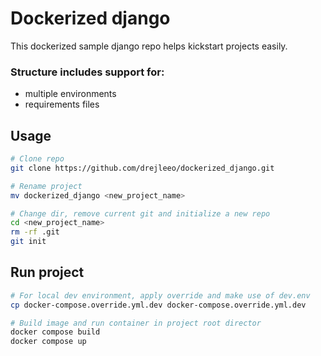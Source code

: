# Dockerized django
This dockerized sample django repo helps kickstart projects easily.

### Structure includes support for:
 * multiple environments
 * requirements files

## Usage
```bash
# Clone repo
git clone https://github.com/drejleeo/dockerized_django.git

# Rename project
mv dockerized_django <new_project_name>

# Change dir, remove current git and initialize a new repo
cd <new_project_name>
rm -rf .git
git init
```

## Run project
```bash
# For local dev environment, apply override and make use of dev.env
cp docker-compose.override.yml.dev docker-compose.override.yml.dev

# Build image and run container in project root director
docker compose build
docker compose up
```
